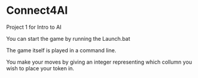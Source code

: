 # Connect4AI
Project 1 for Intro to AI

You can start the game by running the Launch.bat

The game itself is played in a command line.

You make your moves by giving an integer representing which collumn you wish to place your token in.
